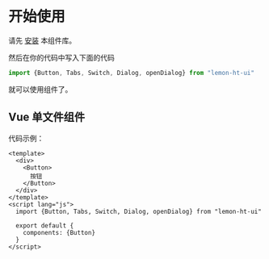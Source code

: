 # 开始使用

请先 [安装](#/doc/install) 本组件库。

然后在你的代码中写入下面的代码

```javascript
import {Button, Tabs, Switch, Dialog, openDialog} from "lemon-ht-ui"
```

就可以使用组件了。

## Vue 单文件组件

代码示例：

```vue
<template>
  <div>
    <Button>
      按钮
    </Button>
  </div>
</template>
<script lang="js">
  import {Button, Tabs, Switch, Dialog, openDialog} from "lemon-ht-ui"

  export default {
    components: {Button}
  }
</script>
```
